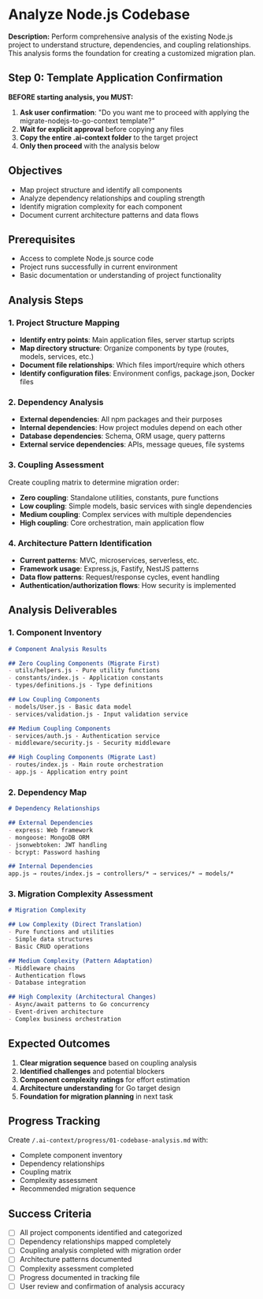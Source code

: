 # Analyze Node.js Codebase

**Description:**
Perform comprehensive analysis of the existing Node.js project to understand structure, dependencies, and coupling relationships. This analysis forms the foundation for creating a customized migration plan.

## Step 0: Template Application Confirmation
**BEFORE starting analysis, you MUST:**
1. **Ask user confirmation**: "Do you want me to proceed with applying the migrate-nodejs-to-go-context template?"
2. **Wait for explicit approval** before copying any files
3. **Copy the entire .ai-context folder** to the target project
4. **Only then proceed** with the analysis below

## Objectives
- Map project structure and identify all components
- Analyze dependency relationships and coupling strength
- Identify migration complexity for each component
- Document current architecture patterns and data flows

## Prerequisites
- Access to complete Node.js source code
- Project runs successfully in current environment
- Basic documentation or understanding of project functionality

## Analysis Steps

### 1. Project Structure Mapping
- **Identify entry points**: Main application files, server startup scripts
- **Map directory structure**: Organize components by type (routes, models, services, etc.)
- **Document file relationships**: Which files import/require which others
- **Identify configuration files**: Environment configs, package.json, Docker files

### 2. Dependency Analysis
- **External dependencies**: All npm packages and their purposes
- **Internal dependencies**: How project modules depend on each other
- **Database dependencies**: Schema, ORM usage, query patterns
- **External service dependencies**: APIs, message queues, file systems

### 3. Coupling Assessment
Create coupling matrix to determine migration order:
- **Zero coupling**: Standalone utilities, constants, pure functions
- **Low coupling**: Simple models, basic services with single dependencies
- **Medium coupling**: Complex services with multiple dependencies
- **High coupling**: Core orchestration, main application flow

### 4. Architecture Pattern Identification
- **Current patterns**: MVC, microservices, serverless, etc.
- **Framework usage**: Express.js, Fastify, NestJS patterns
- **Data flow patterns**: Request/response cycles, event handling
- **Authentication/authorization flows**: How security is implemented

## Analysis Deliverables

### 1. Component Inventory
```markdown
# Component Analysis Results

## Zero Coupling Components (Migrate First)
- utils/helpers.js - Pure utility functions
- constants/index.js - Application constants
- types/definitions.js - Type definitions

## Low Coupling Components  
- models/User.js - Basic data model
- services/validation.js - Input validation service

## Medium Coupling Components
- services/auth.js - Authentication service
- middleware/security.js - Security middleware

## High Coupling Components (Migrate Last)
- routes/index.js - Main route orchestration
- app.js - Application entry point
```

### 2. Dependency Map
```markdown
# Dependency Relationships

## External Dependencies
- express: Web framework
- mongoose: MongoDB ORM
- jsonwebtoken: JWT handling
- bcrypt: Password hashing

## Internal Dependencies
app.js → routes/index.js → controllers/* → services/* → models/*
```

### 3. Migration Complexity Assessment
```markdown
# Migration Complexity

## Low Complexity (Direct Translation)
- Pure functions and utilities
- Simple data structures
- Basic CRUD operations

## Medium Complexity (Pattern Adaptation)
- Middleware chains
- Authentication flows
- Database integration

## High Complexity (Architectural Changes)
- Async/await patterns to Go concurrency
- Event-driven architecture
- Complex business orchestration
```

## Expected Outcomes

1. **Clear migration sequence** based on coupling analysis
2. **Identified challenges** and potential blockers
3. **Component complexity ratings** for effort estimation  
4. **Architecture understanding** for Go target design
5. **Foundation for migration planning** in next task

## Progress Tracking

Create `/.ai-context/progress/01-codebase-analysis.md` with:
- Complete component inventory
- Dependency relationships
- Coupling matrix
- Complexity assessment
- Recommended migration sequence

## Success Criteria

- [ ] All project components identified and categorized
- [ ] Dependency relationships mapped completely
- [ ] Coupling analysis completed with migration order
- [ ] Architecture patterns documented
- [ ] Complexity assessment completed
- [ ] Progress documented in tracking file
- [ ] User review and confirmation of analysis accuracy